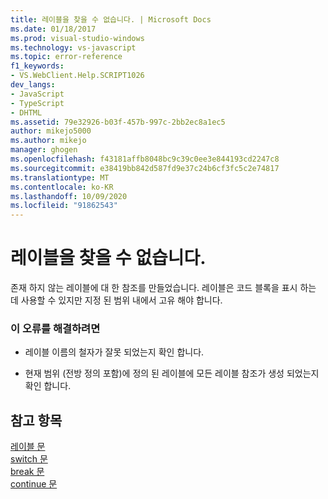 ```yaml
---
title: 레이블을 찾을 수 없습니다. | Microsoft Docs
ms.date: 01/18/2017
ms.prod: visual-studio-windows
ms.technology: vs-javascript
ms.topic: error-reference
f1_keywords:
- VS.WebClient.Help.SCRIPT1026
dev_langs:
- JavaScript
- TypeScript
- DHTML
ms.assetid: 79e32926-b03f-457b-997c-2bb2ec8a1ec5
author: mikejo5000
ms.author: mikejo
manager: ghogen
ms.openlocfilehash: f43181affb8048bc9c39c0ee3e844193cd2247c8
ms.sourcegitcommit: e38419bb842d587fd9e37c24b6cf3fc5c2e74817
ms.translationtype: MT
ms.contentlocale: ko-KR
ms.lasthandoff: 10/09/2020
ms.locfileid: "91862543"
---
```

# <a name="label-not-found"></a>레이블을 찾을 수 없습니다.
존재 하지 않는 레이블에 대 한 참조를 만들었습니다. 레이블은 코드 블록을 표시 하는 데 사용할 수 있지만 지정 된 범위 내에서 고유 해야 합니다.  
  
### <a name="to-correct-this-error"></a>이 오류를 해결하려면  
  
- 레이블 이름의 철자가 잘못 되었는지 확인 합니다.  
  
- 현재 범위 (전방 정의 포함)에 정의 된 레이블에 모든 레이블 참조가 생성 되었는지 확인 합니다.  
  
## <a name="see-also"></a>참고 항목  
 [레이블 문](https://developer.mozilla.org/docs/Web/JavaScript/Reference/Statements/label)   
 [switch 문](https://developer.mozilla.org/docs/Web/JavaScript/Reference/Statements/switch)   
 [break 문](https://developer.mozilla.org/docs/Web/JavaScript/Reference/Statements/break)   
 [continue 문](https://developer.mozilla.org/docs/Web/JavaScript/Reference/Statements/continue)
